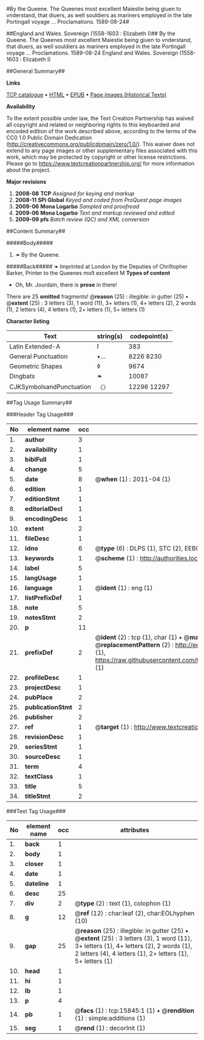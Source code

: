 #By the Queene. The Queenes most excellent Maiestie being giuen to vnderstand, that diuers, as well souldiers as mariners employed in the late Portingall voyage  ... Proclamations. 1589-08-24#

##England and Wales. Sovereign (1558-1603 : Elizabeth I)##
By the Queene. The Queenes most excellent Maiestie being giuen to vnderstand, that diuers, as well souldiers as mariners employed in the late Portingall voyage  ...
Proclamations. 1589-08-24
England and Wales. Sovereign (1558-1603 : Elizabeth I)

##General Summary##

**Links**

[TCP catalogue](http://www.ota.ox.ac.uk/tcp/)  • 
[HTML](http://tei.it.ox.ac.uk/tcp/Texts-HTML/free/A21/A21859.html)  • 
[EPUB](http://tei.it.ox.ac.uk/tcp/Texts-EPUB/free/A21/A21859.epub) • 
[Page images (Historical Texts)](https://historicaltexts.jisc.ac.uk/eebo-99850630e)

**Availability**

To the extent possible under law, the Text Creation Partnership has waived all copyright and related or neighboring rights to this keyboarded and encoded edition of the work described above, according to the terms of the CC0 1.0 Public Domain Dedication (http://creativecommons.org/publicdomain/zero/1.0/). This waiver does not extend to any page images or other supplementary files associated with this work, which may be protected by copyright or other license restrictions. Please go to https://www.textcreationpartnership.org/ for more information about the project.

**Major revisions**

1. __2008-08__ __TCP__ *Assigned for keying and markup*
1. __2008-11__ __SPi Global__ *Keyed and coded from ProQuest page images*
1. __2009-06__ __Mona Logarbo__ *Sampled and proofread*
1. __2009-06__ __Mona Logarbo__ *Text and markup reviewed and edited*
1. __2009-09__ __pfs__ *Batch review (QC) and XML conversion*

##Content Summary##

#####Body#####

1. ❧ By the Queene.

#####Back#####
❧ Imprinted at London by the Deputies of Chriſtopher Barker, Printer to the Queenes moſt excellent M
**Types of content**

  * Oh, Mr. Jourdain, there is **prose** in there!

There are 25 **omitted** fragments! 
 @__reason__ (25) : illegible: in gutter (25)  •  @__extent__ (25) : 3 letters (3), 1 word (11), 3+ letters (1), 4+ letters (2), 2 words (1), 2 letters (4), 4 letters (1), 2+ letters (1), 5+ letters (1)

**Character listing**


|Text|string(s)|codepoint(s)|
|---|---|---|
|Latin Extended-A|ſ|383|
|General Punctuation|•…|8226 8230|
|Geometric Shapes|◊|9674|
|Dingbats|❧|10087|
|CJKSymbolsandPunctuation|〈〉|12296 12297|

##Tag Usage Summary##

###Header Tag Usage###

|No|element name|occ|attributes|
|---|---|---|---|
|1.|__author__|3||
|2.|__availability__|1||
|3.|__biblFull__|1||
|4.|__change__|5||
|5.|__date__|8| @__when__ (1) : 2011-04 (1)|
|6.|__edition__|1||
|7.|__editionStmt__|1||
|8.|__editorialDecl__|1||
|9.|__encodingDesc__|1||
|10.|__extent__|2||
|11.|__fileDesc__|1||
|12.|__idno__|6| @__type__ (6) : DLPS (1), STC (2), EEBO-CITATION (1), PROQUEST (1), VID (1)|
|13.|__keywords__|1| @__scheme__ (1) : http://authorities.loc.gov/ (1)|
|14.|__label__|5||
|15.|__langUsage__|1||
|16.|__language__|1| @__ident__ (1) : eng (1)|
|17.|__listPrefixDef__|1||
|18.|__note__|5||
|19.|__notesStmt__|2||
|20.|__p__|11||
|21.|__prefixDef__|2| @__ident__ (2) : tcp (1), char (1)  •  @__matchPattern__ (2) : ([0-9\-]+):([0-9IVX]+) (1), (.+) (1)  •  @__replacementPattern__ (2) : http://eebo.chadwyck.com/downloadtiff?vid=$1&page=$2 (1), https://raw.githubusercontent.com/textcreationpartnership/Texts/master/tcpchars.xml#$1 (1)|
|22.|__profileDesc__|1||
|23.|__projectDesc__|1||
|24.|__pubPlace__|2||
|25.|__publicationStmt__|2||
|26.|__publisher__|2||
|27.|__ref__|1| @__target__ (1) : http://www.textcreationpartnership.org/docs/. (1)|
|28.|__revisionDesc__|1||
|29.|__seriesStmt__|1||
|30.|__sourceDesc__|1||
|31.|__term__|4||
|32.|__textClass__|1||
|33.|__title__|5||
|34.|__titleStmt__|2||


###Text Tag Usage###

|No|element name|occ|attributes|
|---|---|---|---|
|1.|__back__|1||
|2.|__body__|1||
|3.|__closer__|1||
|4.|__date__|1||
|5.|__dateline__|1||
|6.|__desc__|25||
|7.|__div__|2| @__type__ (2) : text (1), colophon (1)|
|8.|__g__|12| @__ref__ (12) : char:leaf (2), char:EOLhyphen (10)|
|9.|__gap__|25| @__reason__ (25) : illegible: in gutter (25)  •  @__extent__ (25) : 3 letters (3), 1 word (11), 3+ letters (1), 4+ letters (2), 2 words (1), 2 letters (4), 4 letters (1), 2+ letters (1), 5+ letters (1)|
|10.|__head__|1||
|11.|__hi__|1||
|12.|__lb__|1||
|13.|__p__|4||
|14.|__pb__|1| @__facs__ (1) : tcp:15845:1 (1)  •  @__rendition__ (1) : simple:additions (1)|
|15.|__seg__|1| @__rend__ (1) : decorInit (1)|
